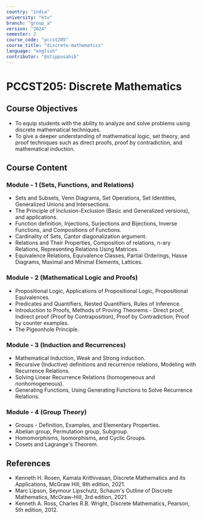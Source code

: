 ```yaml
---
country: "india"
university: "ktu"
branch: "group_a"
version: "2024"
semester: 2
course_code: "pccst205"
course_title: "discrete-mathematics"
language: "english"
contributor: "@stippusahib"
---
```


# PCCST205: Discrete Mathematics

## Course Objectives
* To equip students with the ability to analyze and solve problems using discrete mathematical techniques.
* To give a deeper understanding of mathematical logic, set theory, and proof techniques such as direct proofs, proof by contradiction, and mathematical induction.

## Course Content

### Module - 1 (Sets, Functions, and Relations)
* Sets and Subsets, Venn Diagrams, Set Operations, Set Identities, Generalized Unions and Intersections.
* The Principle of Inclusion-Exclusion (Basic and Generalized versions), and applications. 
* Function definition, Injections, Surjections and Bijections, Inverse Functions, and Compositions of Functions. 
* Cardinality of Sets, Cantor diagonalization argument. 
* Relations and Their Properties, Composition of relations, n-ary Relations, Representing Relations Using Matrices. 
* Equivalence Relations, Equivalence Classes, Partial Orderings, Hasse Diagrams, Maximal and Minimal Elements, Lattices.

### Module - 2 (Mathematical Logic and Proofs)
* Propositional Logic, Applications of Propositional Logic, Propositional Equivalences. 
* Predicates and Quantifiers, Nested Quantifiers, Rules of Inference. 
* Introduction to Proofs, Methods of Proving Theorems - Direct proof, Indirect proof (Proof by Contraposition), Proof by Contradiction, Proof by counter examples. 
* The Pigeonhole Principle.

### Module - 3 (Induction and Recurrences)
* Mathematical Induction, Weak and Strong induction. 
* Recursive (Inductive) definitions and recurrence relations, Modeling with Recurrence Relations. 
* Solving Linear Recurrence Relations (homogeneous and nonhomogeneous). 
* Generating Functions, Using Generating Functions to Solve Recurrence Relations.

### Module - 4 (Group Theory)
* Groups - Definition, Examples, and Elementary Properties. 
* Abelian group, Permutation group, Subgroup. 
* Homomorphisms, Isomorphisms, and Cyclic Groups. 
* Cosets and Lagrange's Theorem.

## References
* Kenneth H. Rosen, Kamala Krithivasan, Discrete Mathematics and its Applications, McGraw Hill, 8th edition, 2021. 
* Marc Lipson, Seymour Lipschutz, Schaum's Outline of Discrete Mathematics, McGraw-Hill, 3rd edition, 2021. 
* Kenneth A. Ross, Charles R.B. Wright, Discrete Mathematics, Pearson, 5th edition, 2012. 
